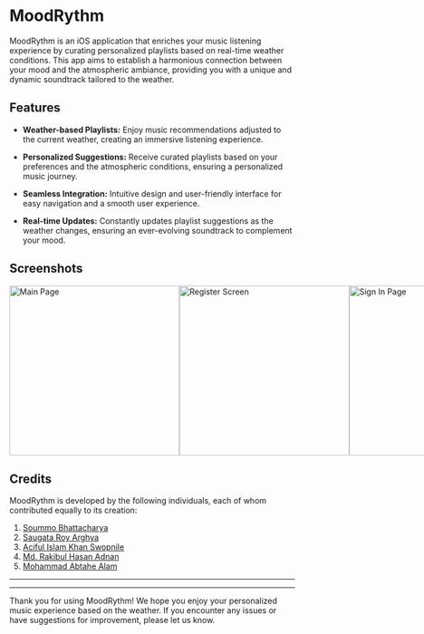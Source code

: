 # MoodRythm

MoodRythm is an iOS application that enriches your music listening experience by curating personalized playlists based on real-time weather conditions. This app aims to establish a harmonious connection between your mood and the atmospheric ambiance, providing you with a unique and dynamic soundtrack tailored to the weather.

## Features

- **Weather-based Playlists:** Enjoy music recommendations adjusted to the current weather, creating an immersive listening experience.
  
- **Personalized Suggestions:** Receive curated playlists based on your preferences and the atmospheric conditions, ensuring a personalized music journey.

- **Seamless Integration:** Intuitive design and user-friendly interface for easy navigation and a smooth user experience.

- **Real-time Updates:** Constantly updates playlist suggestions as the weather changes, ensuring an ever-evolving soundtrack to complement your mood.

## Screenshots

<div style="display:flex;">
  <img src="screenshots/main_page.png" alt="Main Page" width="300"/>
  <img src="screenshots/sign_in.png" alt="Register Screen" width="300"/>
  <img src="screenshots/login.png" alt="Sign In Page" width="300"/>
  <img src="screenshots/register.png" alt="Log In" width="300"/>
  <img src="screenshots/weather_view.png" alt="Recycle View " width="300"/>
  <img src="screenshots/music_rec_back.png" alt="Dashboard" width="300"/>
  <img src="screenshots/music_player.png" alt="User Profile" width="300"/>
  <img src="screenshots/music_player2.png" alt="Update user profile" width="300"/>
</div>


## Credits

MoodRythm is developed by the following individuals, each of whom contributed equally to its creation:

1. [Soummo Bhattacharya](https://github.com/SoummoSsj)
2. [Saugata Roy Arghya](https://github.com/saugataroyarghya)
3. [Aciful Islam Khan Swopnile](https://github.com/Elin-powS)
4. [Md. Rakibul Hasan Adnan](https://github.com/RakibHasan106)
5. [Mohammad Abtahe Alam](https://github.com/Abtahe103)

---

---

Thank you for using MoodRythm! We hope you enjoy your personalized music experience based on the weather. If you encounter any issues or have suggestions for improvement, please let us know.

